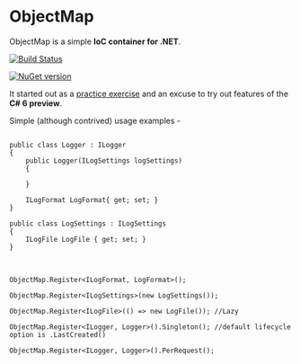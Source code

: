 # ObjectMap
ObjectMap is a simple **IoC container for .NET**. 

[![Build Status](https://travis-ci.org/robinmaben/ObjectMap.svg?branch=master)](https://travis-ci.org/robinmaben/ObjectMap) 

[![NuGet version](https://badge.fury.io/nu/ObjectMap.svg)](http://badge.fury.io/nu/ObjectMap)

It started out as a [practice exercise](http://blog.mabenrob.in/post/objetmap-reinventing-the-wheel-learning-by-synthesis) and an excuse to try out features of the **C# 6 preview**.

Simple (although contrived) usage examples -

<pre>
<code>
public class Logger : ILogger
{
    public Logger(ILogSettings logSettings)
    {
    
    }
    
    ILogFormat LogFormat{ get; set; }
}

public class LogSettings : ILogSettings
{
    ILogFile LogFile { get; set; }
}

</code>
</pre>

`ObjectMap.Register<ILogFormat, LogFormat>();`

`ObjectMap.Register<ILogSettings>(new LogSettings());`

`ObjectMap.Register<ILogFile>(() => new LogFile()); //Lazy`

`ObjectMap.Register<ILogger, Logger>().Singleton(); //default lifecycle option is .LastCreated()`

`ObjectMap.Register<ILogger, Logger>().PerRequest();`
